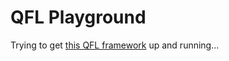# QFL Playground
Trying to get [this QFL framework](https://github.com/elucidator8918/QFL-MLNCP-NeurIPS/tree/main) up and running...